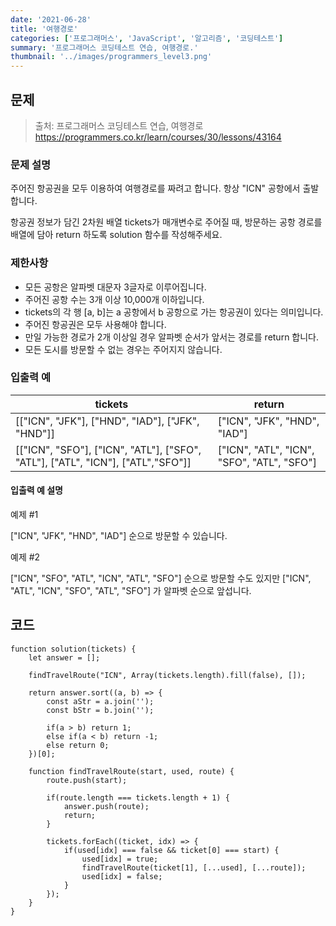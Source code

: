 ```yaml
---
date: '2021-06-28'
title: '여행경로'
categories: ['프로그래머스', 'JavaScript', '알고리즘', '코딩테스트']
summary: '프로그래머스 코딩테스트 연습, 여행경로.'
thumbnail: '../images/programmers_level3.png'
---
```


## 문제

> 출처: 프로그래머스 코딩테스트 연습, 여행경로<br>https://programmers.co.kr/learn/courses/30/lessons/43164

### 문제 설명

주어진 항공권을 모두 이용하여 여행경로를 짜려고 합니다. 항상 "ICN" 공항에서 출발합니다.

항공권 정보가 담긴 2차원 배열 tickets가 매개변수로 주어질 때, 방문하는 공항 경로를 배열에 담아 return 하도록 solution 함수를 작성해주세요.

### 제한사항

- 모든 공항은 알파벳 대문자 3글자로 이루어집니다.
- 주어진 공항 수는 3개 이상 10,000개 이하입니다.
- tickets의 각 행 [a, b]는 a 공항에서 b 공항으로 가는 항공권이 있다는 의미입니다.
- 주어진 항공권은 모두 사용해야 합니다.
- 만일 가능한 경로가 2개 이상일 경우 알파벳 순서가 앞서는 경로를 return 합니다.
- 모든 도시를 방문할 수 없는 경우는 주어지지 않습니다.

### 입출력 예

| tickets                                                                         | return                                     |
| ------------------------------------------------------------------------------- | ------------------------------------------ |
| [["ICN", "JFK"], ["HND", "IAD"], ["JFK", "HND"]]                                | ["ICN", "JFK", "HND", "IAD"]               |
| [["ICN", "SFO"], ["ICN", "ATL"], ["SFO", "ATL"], ["ATL", "ICN"], ["ATL","SFO"]] | ["ICN", "ATL", "ICN", "SFO", "ATL", "SFO"] |

#### 입출력 예 설명

예제 #1

["ICN", "JFK", "HND", "IAD"] 순으로 방문할 수 있습니다.

예제 #2

["ICN", "SFO", "ATL", "ICN", "ATL", "SFO"] 순으로 방문할 수도 있지만 ["ICN", "ATL", "ICN", "SFO", "ATL", "SFO"] 가 알파벳 순으로 앞섭니다.

## 코드

```
function solution(tickets) {
    let answer = [];

    findTravelRoute("ICN", Array(tickets.length).fill(false), []);

    return answer.sort((a, b) => {
        const aStr = a.join('');
        const bStr = b.join('');

        if(a > b) return 1;
        else if(a < b) return -1;
        else return 0;
    })[0];

    function findTravelRoute(start, used, route) {
        route.push(start);

        if(route.length === tickets.length + 1) {
            answer.push(route);
            return;
        }

        tickets.forEach((ticket, idx) => {
            if(used[idx] === false && ticket[0] === start) {
                used[idx] = true;
                findTravelRoute(ticket[1], [...used], [...route]);
                used[idx] = false;
            }
        });
    }
}
```
